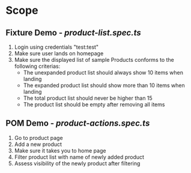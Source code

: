 # Scope

## Fixture Demo - _product-list.spec.ts_

1. Login using credentials "test:test"
2. Make sure user lands on homepage
3. Make sure the displayed list of sample Products conforms to the following criterias:
    - The unexpanded product list should always show 10 items when landing
    - The expanded product list should show more than 10 items when landing
    - The total product list should never be higher than 15
    - The product list should be empty after removing all items



## POM Demo - _product-actions.spec.ts_
1. Go to product page
2. Add a new product
3. Make sure it takes you to home page
4. Filter product list with name of newly added product
5. Assess visibility of the newly product after filtering
